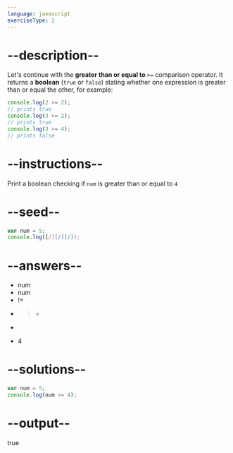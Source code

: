 ```yaml
---
language: javascript
exerciseType: 2
---
```


# --description--

Let's continue with the **greater than or equal to** `>=` comparison operator.
It returns a **boolean** (`true` or `false`) stating whether one expression is greater than or equal the other, for example:
```javascript
console.log(2 >= 2); 
// prints true
console.log(3 >= 2);
// prints true
console.log(3 >= 4);
// prints false
```

# --instructions--

Print a boolean checking if `num` is greater than or equal to `4`

# --seed--

```javascript
var num = 5;
console.log([/][/][/]);
```

# --answers--

- num 
- num 
- != 
- >= 
- > 
- 4

# --solutions--

```javascript
var num = 5;
console.log(num >= 4);
```

# --output--

true
